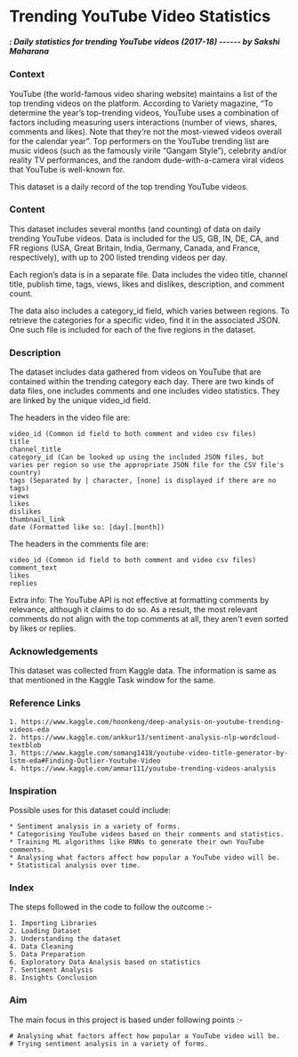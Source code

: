 # Trending YouTube Video Statistics
##### : Daily statistics for trending YouTube videos (2017-18) ------ by Sakshi Maharana

### Context
YouTube (the world-famous video sharing website) maintains a list of the top trending videos on the platform. According to Variety magazine, “To determine the year’s top-trending videos, YouTube uses a combination of factors including measuring users interactions (number of views, shares, comments and likes). Note that they’re not the most-viewed videos overall for the calendar year”. Top performers on the YouTube trending list are music videos (such as the famously virile “Gangam Style”), celebrity and/or reality TV performances, and the random dude-with-a-camera viral videos that YouTube is well-known for.

This dataset is a daily record of the top trending YouTube videos.

### Content
This dataset includes several months (and counting) of data on daily trending YouTube videos. Data is included for the US, GB, IN, DE, CA, and FR regions (USA, Great Britain, India, Germany, Canada, and France, respectively), with up to 200 listed trending videos per day.

Each region’s data is in a separate file. Data includes the video title, channel title, publish time, tags, views, likes and dislikes, description, and comment count.

The data also includes a category_id field, which varies between regions. To retrieve the categories for a specific video, find it in the associated JSON. One such file is included for each of the five regions in the dataset.

### Description
The dataset includes data gathered from videos on YouTube that are contained within the trending category each day. There are two kinds of data files, one includes comments and one includes video statistics. They are linked by the unique video_id field.

The headers in the video file are:

    video_id (Common id field to both comment and video csv files)
    title
    channel_title
    category_id (Can be looked up using the included JSON files, but varies per region so use the appropriate JSON file for the CSV file's country)
    tags (Separated by | character, [none] is displayed if there are no tags)
    views
    likes
    dislikes
    thumbnail_link
    date (Formatted like so: [day].[month])

The headers in the comments file are:

    video_id (Common id field to both comment and video csv files)
    comment_text
    likes
    replies
    
Extra info: The YouTube API is not effective at formatting comments by relevance, although it claims to do so. As a result, the most relevant comments do not align with the top comments at all, they aren't even sorted by likes or replies.

### Acknowledgements
This dataset was collected from Kaggle data. The information is same as that mentioned in the Kaggle Task window for the same.

### Reference Links

    1. https://www.kaggle.com/hoonkeng/deep-analysis-on-youtube-trending-videos-eda
    2. https://www.kaggle.com/ankkur13/sentiment-analysis-nlp-wordcloud-textblob 
    3. https://www.kaggle.com/somang1418/youtube-video-title-generator-by-lstm-eda#Finding-Outlier-Youtube-Video 
    4. https://www.kaggle.com/ammar111/youtube-trending-videos-analysis 

### Inspiration
Possible uses for this dataset could include:

    * Sentiment analysis in a variety of forms.
    * Categorising YouTube videos based on their comments and statistics.
    * Training ML algorithms like RNNs to generate their own YouTube comments.
    * Analysing what factors affect how popular a YouTube video will be.
    * Statistical analysis over time.
    
### Index 
The steps followed in the code to follow the outcome :-

    1. Importing Libraries
    2. Loading Dataset
    3. Understanding the dataset
    4. Data Cleaning
    5. Data Preparation
    6. Exploratory Data Analysis based on statistics
    7. Sentiment Analysis
    8. Insights Conclusion
    
    
### Aim 
The main focus in this project is based under following points :-

    # Analysing what factors affect how popular a YouTube video will be.
    # Trying sentiment analysis in a variety of forms.
